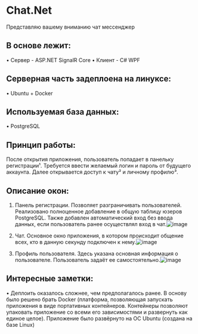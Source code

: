 # Chat.Net
Представляю вашему вниманию чат мессенджер

## В основе лежит:
• Сервер - ASP.NET SignalR Core
• Клиент - C# WPF 

## Серверная часть задеплоена на линуксе: 
• Ubuntu + Docker

## Используемая база данных:
• PostgreSQL 

## Принцип работы:

После открытия приложения, пользователь попадает в панельку регистрации¹. Требуется ввести желаемый логин и пароль от будущего аккаунта. Далее открывается доступ к чату² и личному профилю³.

## Описание окон:

1. Панель регистрации. Позволяет разграничивать пользователей. Реализовано полноценное добавление в общую таблицу юзеров PostgreSQL. Также добавлен автоматический вход без ввода данных, если пользователь ранее осуществлял вход в чат.![image](https://github.com/viac5/Chat.Net/assets/112820824/b6410c2f-c19d-4d6a-a805-e19ad128332a)

2. Чат. Основное окно приложения, в котором происходит общение всех, кто в данную секунду подключен к нему.![image](https://github.com/viac5/Chat.Net/assets/112820824/84565e3c-52a6-4455-aaf7-abea04a7dfa4) 


3. Профиль пользователя. Здесь указана основная информация о пользователе. Пользователь задаёт ее самостоятельно.![image](https://github.com/viac5/Chat.Net/assets/112820824/fdd623d1-f0b7-44c7-82f4-0940b7130d4a)


## Интересные заметки:
• Деплоить оказалось сложнее, чем предполагалось ранее. В основу было решено брать Docker (платформа, позволяющая запускать приложения в виде портативных контейнеров. Контейнеры позволяют упаковать приложение со всеми его зависимостями и развернуть как единое целое). Приложение было развёрнуто на ОС Ubuntu (создана на базе Linux)
